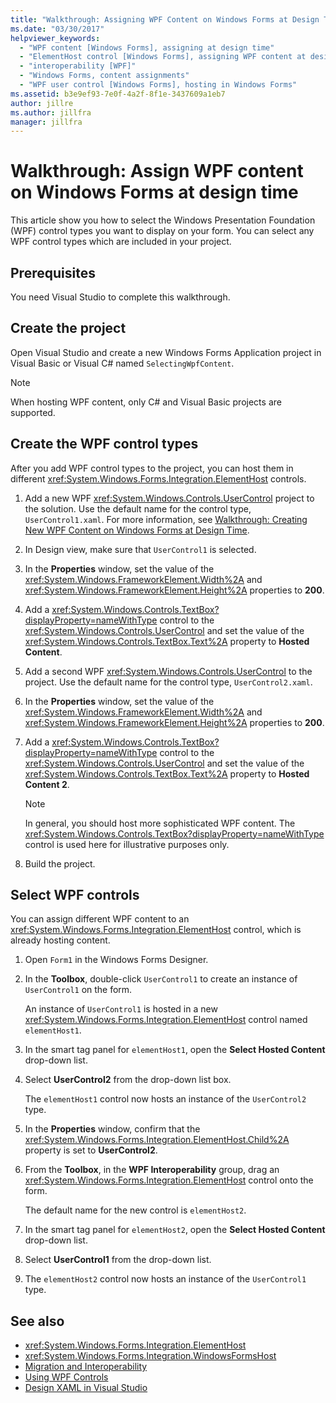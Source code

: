 ```yaml
---
title: "Walkthrough: Assigning WPF Content on Windows Forms at Design Time"
ms.date: "03/30/2017"
helpviewer_keywords:
  - "WPF content [Windows Forms], assigning at design time"
  - "ElementHost control [Windows Forms], assigning WPF content at design time"
  - "interoperability [WPF]"
  - "Windows Forms, content assignments"
  - "WPF user control [Windows Forms], hosting in Windows Forms"
ms.assetid: b3e9ef93-7e0f-4a2f-8f1e-3437609a1eb7
author: jillre
ms.author: jillfra
manager: jillfra
---
```

# Walkthrough: Assign WPF content on Windows Forms at design time

This article show you how to select the Windows Presentation Foundation (WPF) control types you want to display on your form. You can select any WPF control types which are included in your project.

## Prerequisites

You need Visual Studio to complete this walkthrough.

## Create the project

Open Visual Studio and create a new Windows Forms Application project in Visual Basic or Visual C# named `SelectingWpfContent`.

> [!NOTE]
> When hosting WPF content, only C# and Visual Basic projects are supported.

## Create the WPF control types

After you add WPF control types to the project, you can host them in different <xref:System.Windows.Forms.Integration.ElementHost> controls.

1. Add a new WPF <xref:System.Windows.Controls.UserControl> project to the solution. Use the default name for the control type, `UserControl1.xaml`. For more information, see [Walkthrough: Creating New WPF Content on Windows Forms at Design Time](walkthrough-creating-new-wpf-content-on-windows-forms-at-design-time.md).

2. In Design view, make sure that `UserControl1` is selected.

3. In the **Properties** window, set the value of the <xref:System.Windows.FrameworkElement.Width%2A> and <xref:System.Windows.FrameworkElement.Height%2A> properties to **200**.

4. Add a <xref:System.Windows.Controls.TextBox?displayProperty=nameWithType> control to the <xref:System.Windows.Controls.UserControl> and set the value of the <xref:System.Windows.Controls.TextBox.Text%2A> property to **Hosted Content**.

5. Add a second WPF <xref:System.Windows.Controls.UserControl> to the project. Use the default name for the control type, `UserControl2.xaml`.

6. In the **Properties** window, set the value of the <xref:System.Windows.FrameworkElement.Width%2A> and <xref:System.Windows.FrameworkElement.Height%2A> properties to **200**.

7. Add a <xref:System.Windows.Controls.TextBox?displayProperty=nameWithType> control to the <xref:System.Windows.Controls.UserControl> and set the value of the <xref:System.Windows.Controls.TextBox.Text%2A> property to **Hosted Content 2**.

   > [!NOTE]
   > In general, you should host more sophisticated WPF content. The <xref:System.Windows.Controls.TextBox?displayProperty=nameWithType> control is used here for illustrative purposes only.

8. Build the project.

## Select WPF controls

You can assign different WPF content to an <xref:System.Windows.Forms.Integration.ElementHost> control, which is already hosting content.

1. Open `Form1` in the Windows Forms Designer.

2. In the **Toolbox**, double-click `UserControl1` to create an instance of `UserControl1` on the form.

   An instance of `UserControl1` is hosted in a new <xref:System.Windows.Forms.Integration.ElementHost> control named `elementHost1`.

3. In the smart tag panel for `elementHost1`, open the **Select Hosted Content** drop-down list.

4. Select **UserControl2** from the drop-down list box.

   The `elementHost1` control now hosts an instance of the `UserControl2` type.

5. In the **Properties** window, confirm that the <xref:System.Windows.Forms.Integration.ElementHost.Child%2A> property is set to **UserControl2**.

6. From the **Toolbox**, in the **WPF Interoperability** group, drag an <xref:System.Windows.Forms.Integration.ElementHost> control onto the form.

   The default name for the new control is `elementHost2`.

7. In the smart tag panel for `elementHost2`, open the **Select Hosted Content** drop-down list.

8. Select **UserControl1** from the drop-down list.

9. The `elementHost2` control now hosts an instance of the `UserControl1` type.

## See also

- <xref:System.Windows.Forms.Integration.ElementHost>
- <xref:System.Windows.Forms.Integration.WindowsFormsHost>
- [Migration and Interoperability](../../wpf/advanced/migration-and-interoperability.md)
- [Using WPF Controls](using-wpf-controls.md)
- [Design XAML in Visual Studio](/visualstudio/xaml-tools/designing-xaml-in-visual-studio)
